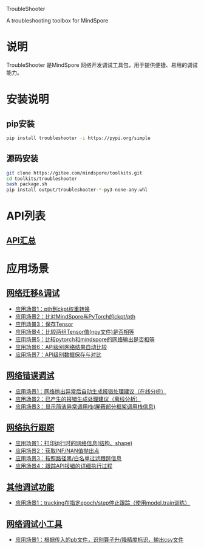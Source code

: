 TroubleShooter

A troubleshooting toolbox for MindSpore

# 说明
TroubleShooter 是MindSpore 网络开发调试工具包，用于提供便捷、易用的调试能力。

# 安装说明

## pip安装
```bash
pip install troubleshooter -i https://pypi.org/simple
```

## 源码安装

```bash
git clone https://gitee.com/mindspore/toolkits.git
cd toolkits/troubleshooter
bash package.sh
pip install output/troubleshooter-*-py3-none-any.whl
```

# API列表

## [API汇总](docs/api_summary.md)

# 应用场景

## [网络迁移&调试](docs/migrator.md)
* [应用场景1：pth到ckpt权重转换](docs/migrator.md#应用场景1pth到ckpt权重自动转换)
* [应用场景2：比对MindSpore与PyTorch的ckpt/pth](docs/migrator.md#应用场景2比对mindspore与pytorch的ckptpth)
* [应用场景3：保存Tensor](docs/migrator.md#应用场景3保存Tensor)
* [应用场景4：比较两组Tensor值(npy文件)是否相等](docs/migrator.md#应用场景4比较两组Tensor值npy文件是否相等)
* [应用场景5：比较pytorch和mindspore的网络输出是否相等](docs/migrator.md#应用场景5比较mindspore和pytorch网络输出是否一致)
* [应用场景6：API级别网络结果自动比较](docs/api_compare.md)
* [应用场景7：API级别数据保存与对比](docs/api_save_and_compare.md)
## [网络错误调试](docs/proposer.md)
* [应用场景1：网络抛出异常后自动生成报错处理建议（在线分析）](docs/proposer.md#应用场景1自动生成报错处理建议在线分析)
* [应用场景2：已产生的报错生成处理建议（离线分析）](docs/proposer.md#应用场景2已生成的报错自动分析离线分析)
* [应用场景3：显示简洁异常调用栈(屏蔽部分框架调用栈信息)](docs/proposer.md#应用场景3显示简洁异常调用栈删除部分框架栈信息)

## [网络执行跟踪](docs/tracker.md)
* [应用场景1：打印运行时的网络信息(结构、shape)](docs/tracker.md#应用场景1打印运行时的网络信息结构shape)
* [应用场景2：获取INF/NAN值抛出点](docs/tracker.md#应用场景2获取infnan值抛出点)
* [应用场景3：按照路径黑/白名单过滤跟踪信息](docs/tracker.md#应用场景3按照路径黑白名单过滤跟踪信息)
* [应用场景4：跟踪API报错的详细执行过程](docs/tracker.md#应用场景4跟踪api报错的详细执行过程)

## [其他调试功能](docs/others.md)
* [应用场景1：tracking在指定epoch/step停止跟踪（使用model.train训练）](docs/others.md#应用场景1tracking在指定epochstep停止跟踪使用modeltrain训练)

## [网络调试小工具](docs/widget.md)
* [应用场景1：根据传入的pb文件，识别算子升/降精度标识，输出csv文件](docs/widget.md#应用场景1：提供precision_tracker接口，根据传入的pb文件，识别图中算子执行后精度变化)
